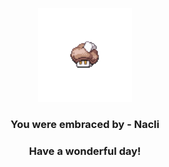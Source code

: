 <p align="center">
    <img src="https://raw.githubusercontent.com/PokeAPI/sprites/master/sprites/pokemon/932.png" width="150" height="150">
</p>
<h3 align="center">You were embraced by - <b>Nacli</b></h3>
<h3 align="center">Have a wonderful day!</h3>
